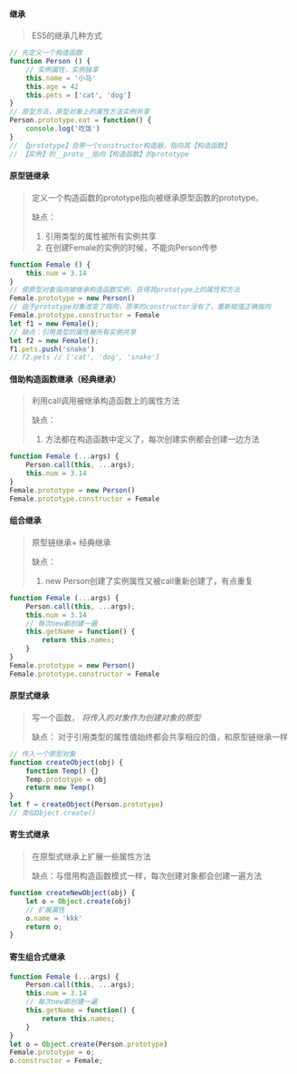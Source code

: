 #### 继承

> ES5的继承几种方式

~~~js
// 先定义一个构造函数
function Person () {
    // 实例属性，实例独享
    this.name = '小马'
    this.age = 42
    this.pets = ['cat', 'dog']
}
// 原型方法，原型对象上的属性方法实例共享
Person.prototype.eat = function() {
    console.log('吃饭')
}
// 【prototype】自带一个constructor构造器，指向其【构造函数】
// 【实例】的__proto__指向【构造函数】的prototype
~~~

#### 原型链继承

> 定义一个构造函数的prototype指向被继承原型函数的prototype。
>
> 缺点：
>
> 1. 引用类型的属性被所有实例共享
> 2. 在创建Female的实例的时候，不能向Person传参 

~~~js
function Female () {
    this.num = 3.14
}
// 使原型对象指向被继承构造函数实例，获得其prototype上的属性和方法
Female.prototype = new Person()
// 由于prototype对象改变了指向，原来的constructor没有了，重新赋值正确指向
Female.prototype.constructor = Female
let f1 = new Female();
// 缺点：引用类型的属性被所有实例共享
let f2 = new Female();
f1.pets.push('snake')
// f2.pets // ['cat', 'dog', 'snake']
~~~

#### 借助构造函数继承（经典继承）

> 利用call调用被继承构造函数上的属性方法 
>
> 缺点：
>
> 1. 方法都在构造函数中定义了，每次创建实例都会创建一边方法



~~~js
function Female (...args) {
    Person.call(this, ...args);
    this.num = 3.14
}
Female.prototype = new Person()
Female.prototype.constructor = Female
~~~

#### 组合继承

>原型链继承+ 经典继承
>
>缺点：
>
>1. new Person创建了实例属性又被call重新创建了，有点重复

~~~js
function Female (...args) {
    Person.call(this, ...args);
    this.num = 3.14
    // 每次new都创建一遍
    this.getName = function() {
        return this.names;
    }
}
Female.prototype = new Person()
Female.prototype.constructor = Female
~~~

#### 原型式继承

> 写一个函数， *将传入的对象作为创建对象的原型* 
>
>  缺点：
> 对于引用类型的属性值始终都会共享相应的值，和原型链继承一样 

~~~js
// 传入一个原型对象
function createObject(obj) {
    function Temp() {}
    Temp.prototype = obj
    return new Temp()
}
let f = createObject(Person.prototype)
// 类似Object.create()
~~~

#### 寄生式继承

> 在原型式继承上扩展一些属性方法
>
>  缺点：与借用构造函数模式一样，每次创建对象都会创建一遍方法 

~~~js
function createNewObject(obj) {
    let o = Object.create(obj)
    // 扩展属性
    o.name = 'kkk'
    return o;
}
~~~

#### 寄生组合式继承

~~~js
function Female (...args) {
    Person.call(this, ...args);
    this.num = 3.14
    // 每次new都创建一遍
    this.getName = function() {
        return this.names;
    }
}
let o = Object.create(Person.prototype)
Female.prototype = o;
o.constructor = Female;

~~~

